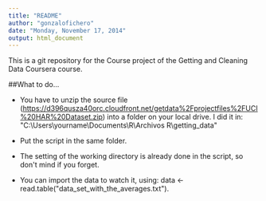 ```yaml
---
title: "README"
author: "gonzalofichero"
date: "Monday, November 17, 2014"
output: html_document
---
```



This is a git repository for the Course project of the Getting and Cleaning Data Coursera course.

##What to do...

* You have to unzip the source file (https://d396qusza40orc.cloudfront.net/getdata%2Fprojectfiles%2FUCI%20HAR%20Dataset.zip) into a folder on your local drive. I did it in: "C:\Users\yourname\Documents\R\Archivos R\getting_data"

* Put the script in the same folder.

* The setting of the working directory is already done in the script, so don't mind if you forget.

* You can import the data to watch it, using: data <- read.table("data_set_with_the_averages.txt").
